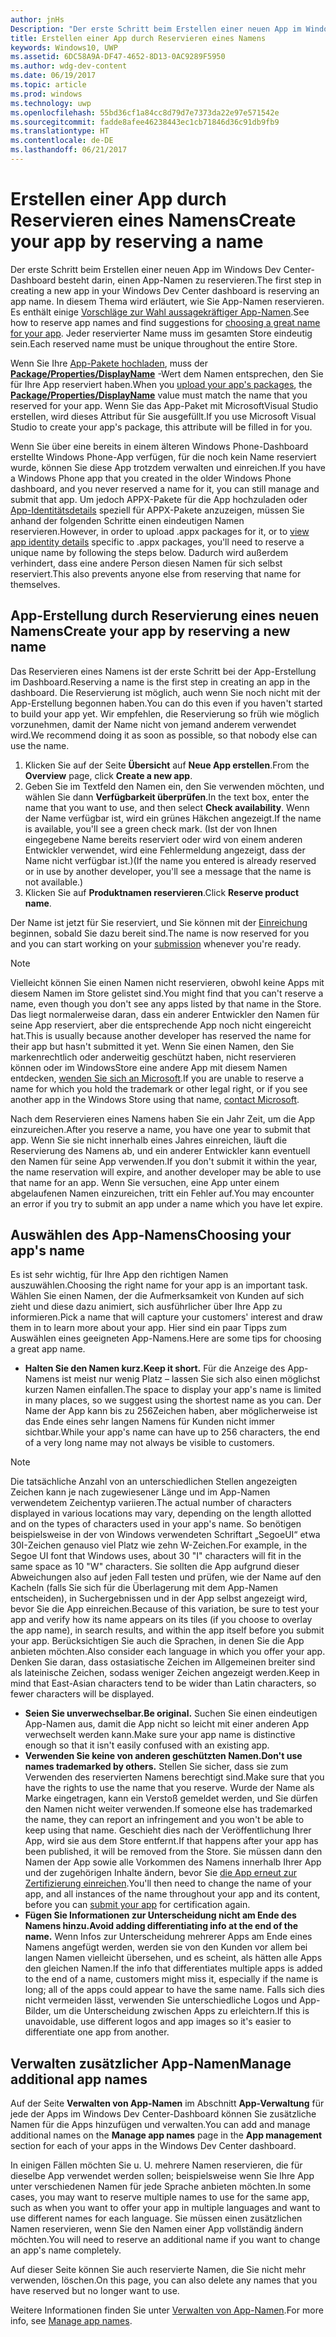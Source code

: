 ```yaml
---
author: jnHs
Description: "Der erste Schritt beim Erstellen einer neuen App im Windows Dev Center-Dashboard besteht darin, einen App-Namen zu reservieren. In diesem Thema wird erläutert, wie Sie App-Namen reservieren. Es enthält einige Vorschläge zur Wahl aussagekräftiger App-Namen."
title: Erstellen einer App durch Reservieren eines Namens
keywords: Windows10, UWP
ms.assetid: 6DC58A9A-DF47-4652-8D13-0AC9289F5950
ms.author: wdg-dev-content
ms.date: 06/19/2017
ms.topic: article
ms.prod: windows
ms.technology: uwp
ms.openlocfilehash: 55bd36cf1a84cc8d79d7e7373da22e97e571542e
ms.sourcegitcommit: fadde8afee46238443ec1cb71846d36c91db9fb9
ms.translationtype: HT
ms.contentlocale: de-DE
ms.lasthandoff: 06/21/2017
---
```

# <a name="create-your-app-by-reserving-a-name"></a><span data-ttu-id="11d0d-105">Erstellen einer App durch Reservieren eines Namens</span><span class="sxs-lookup"><span data-stu-id="11d0d-105">Create your app by reserving a name</span></span>


<span data-ttu-id="11d0d-106">Der erste Schritt beim Erstellen einer neuen App im Windows Dev Center-Dashboard besteht darin, einen App-Namen zu reservieren.</span><span class="sxs-lookup"><span data-stu-id="11d0d-106">The first step in creating a new app in your Windows Dev Center dashboard is reserving an app name.</span></span> <span data-ttu-id="11d0d-107">In diesem Thema wird erläutert, wie Sie App-Namen reservieren. Es enthält einige [Vorschläge zur Wahl aussagekräftiger App-Namen](#choosing-your-apps-name).</span><span class="sxs-lookup"><span data-stu-id="11d0d-107">See how to reserve app names and find suggestions for [choosing a great name for your app](#choosing-your-apps-name).</span></span> <span data-ttu-id="11d0d-108">Jeder reservierter Name muss im gesamten Store eindeutig sein.</span><span class="sxs-lookup"><span data-stu-id="11d0d-108">Each reserved name must be unique throughout the entire Store.</span></span>

<span data-ttu-id="11d0d-109">Wenn Sie Ihre [App-Pakete hochladen](upload-app-packages.md), muss der [**Package/Properties/DisplayName**](https://docs.microsoft.com/uwp/schemas/appxpackage/appxmanifestschema/element-1-displayname) -Wert dem Namen entsprechen, den Sie für Ihre App reserviert haben.</span><span class="sxs-lookup"><span data-stu-id="11d0d-109">When you [upload your app's packages](upload-app-packages.md), the [**Package/Properties/DisplayName**](https://docs.microsoft.com/uwp/schemas/appxpackage/appxmanifestschema/element-1-displayname) value must match the name that you reserved for your app.</span></span> <span data-ttu-id="11d0d-110">Wenn Sie das App-Paket mit MicrosoftVisual Studio erstellen, wird dieses Attribut für Sie ausgefüllt.</span><span class="sxs-lookup"><span data-stu-id="11d0d-110">If you use Microsoft Visual Studio to create your app's package, this attribute will be filled in for you.</span></span>

<span data-ttu-id="11d0d-111">Wenn Sie über eine bereits in einem älteren Windows Phone-Dashboard erstellte Windows Phone-App verfügen, für die noch kein Name reserviert wurde, können Sie diese App trotzdem verwalten und einreichen.</span><span class="sxs-lookup"><span data-stu-id="11d0d-111">If you have a Windows Phone app that you created in the older Windows Phone dashboard, and you never reserved a name for it, you can still manage and submit that app.</span></span> <span data-ttu-id="11d0d-112">Um jedoch APPX-Pakete für die App hochzuladen oder [App-Identitätsdetails](view-app-identity-details.md) speziell für APPX-Pakete anzuzeigen, müssen Sie anhand der folgenden Schritte einen eindeutigen Namen reservieren.</span><span class="sxs-lookup"><span data-stu-id="11d0d-112">However, in order to upload .appx packages for it, or to [view app identity details](view-app-identity-details.md) specific to .appx packages, you'll need to reserve a unique name by following the steps below.</span></span> <span data-ttu-id="11d0d-113">Dadurch wird außerdem verhindert, dass eine andere Person diesen Namen für sich selbst reserviert.</span><span class="sxs-lookup"><span data-stu-id="11d0d-113">This also prevents anyone else from reserving that name for themselves.</span></span>

## <a name="create-your-app-by-reserving-a-new-name"></a><span data-ttu-id="11d0d-114">App-Erstellung durch Reservierung eines neuen Namens</span><span class="sxs-lookup"><span data-stu-id="11d0d-114">Create your app by reserving a new name</span></span>

<span data-ttu-id="11d0d-115">Das Reservieren eines Namens ist der erste Schritt bei der App-Erstellung im Dashboard.</span><span class="sxs-lookup"><span data-stu-id="11d0d-115">Reserving a name is the first step in creating an app in the dashboard.</span></span> <span data-ttu-id="11d0d-116">Die Reservierung ist möglich, auch wenn Sie noch nicht mit der App-Erstellung begonnen haben.</span><span class="sxs-lookup"><span data-stu-id="11d0d-116">You can do this even if you haven't started to build your app yet.</span></span> <span data-ttu-id="11d0d-117">Wir empfehlen, die Reservierung so früh wie möglich vorzunehmen, damit der Name nicht von jemand anderem verwendet wird.</span><span class="sxs-lookup"><span data-stu-id="11d0d-117">We recommend doing it as soon as possible, so that nobody else can use the name.</span></span>

1.  <span data-ttu-id="11d0d-118">Klicken Sie auf der Seite **Übersicht** auf **Neue App erstellen**.</span><span class="sxs-lookup"><span data-stu-id="11d0d-118">From the **Overview** page, click **Create a new app**.</span></span>
2.  <span data-ttu-id="11d0d-119">Geben Sie im Textfeld den Namen ein, den Sie verwenden möchten, und wählen Sie dann **Verfügbarkeit überprüfen**.</span><span class="sxs-lookup"><span data-stu-id="11d0d-119">In the text box, enter the name that you want to use, and then select **Check availability**.</span></span> <span data-ttu-id="11d0d-120">Wenn der Name verfügbar ist, wird ein grünes Häkchen angezeigt.</span><span class="sxs-lookup"><span data-stu-id="11d0d-120">If the name is available, you'll see a green check mark.</span></span> <span data-ttu-id="11d0d-121">(Ist der von Ihnen eingegebene Name bereits reserviert oder wird von einem anderen Entwickler verwendet, wird eine Fehlermeldung angezeigt, dass der Name nicht verfügbar ist.)</span><span class="sxs-lookup"><span data-stu-id="11d0d-121">(If the name you entered is already reserved or in use by another developer, you'll see a message that the name is not available.)</span></span>
3.  <span data-ttu-id="11d0d-122">Klicken Sie auf **Produktnamen reservieren**.</span><span class="sxs-lookup"><span data-stu-id="11d0d-122">Click **Reserve product name**.</span></span>

<span data-ttu-id="11d0d-123">Der Name ist jetzt für Sie reserviert, und Sie können mit der [Einreichung](app-submissions.md) beginnen, sobald Sie dazu bereit sind.</span><span class="sxs-lookup"><span data-stu-id="11d0d-123">The name is now reserved for you and you can start working on your [submission](app-submissions.md) whenever you're ready.</span></span>

> [!NOTE]
> <span data-ttu-id="11d0d-124">Vielleicht können Sie einen Namen nicht reservieren, obwohl keine Apps mit diesem Namen im Store gelistet sind.</span><span class="sxs-lookup"><span data-stu-id="11d0d-124">You might find that you can't reserve a name, even though you don't see any apps listed by that name in the Store.</span></span> <span data-ttu-id="11d0d-125">Das liegt normalerweise daran, dass ein anderer Entwickler den Namen für seine App reserviert, aber die entsprechende App noch nicht eingereicht hat.</span><span class="sxs-lookup"><span data-stu-id="11d0d-125">This is usually because another developer has reserved the name for their app but hasn't submitted it yet.</span></span> <span data-ttu-id="11d0d-126">Wenn Sie einen Namen, den Sie markenrechtlich oder anderweitig geschützt haben, nicht reservieren können oder im WindowsStore eine andere App mit diesem Namen entdecken, [wenden Sie sich an Microsoft](http://go.microsoft.com/fwlink/p/?LinkId=233777).</span><span class="sxs-lookup"><span data-stu-id="11d0d-126">If you are unable to reserve a name for which you hold the trademark or other legal right, or if you see another app in the Windows Store using that name, [contact Microsoft](http://go.microsoft.com/fwlink/p/?LinkId=233777).</span></span>

<span data-ttu-id="11d0d-127">Nach dem Reservieren eines Namens haben Sie ein Jahr Zeit, um die App einzureichen.</span><span class="sxs-lookup"><span data-stu-id="11d0d-127">After you reserve a name, you have one year to submit that app.</span></span> <span data-ttu-id="11d0d-128">Wenn Sie sie nicht innerhalb eines Jahres einreichen, läuft die Reservierung des Namens ab, und ein anderer Entwickler kann eventuell den Namen für seine App verwenden.</span><span class="sxs-lookup"><span data-stu-id="11d0d-128">If you don't submit it within the year, the name reservation will expire, and another developer may be able to use that name for an app.</span></span> <span data-ttu-id="11d0d-129">Wenn Sie versuchen, eine App unter einem abgelaufenen Namen einzureichen, tritt ein Fehler auf.</span><span class="sxs-lookup"><span data-stu-id="11d0d-129">You may encounter an error if you try to submit an app under a name which you have let expire.</span></span>


## <a name="choosing-your-apps-name"></a><span data-ttu-id="11d0d-130">Auswählen des App-Namens</span><span class="sxs-lookup"><span data-stu-id="11d0d-130">Choosing your app's name</span></span>

<span data-ttu-id="11d0d-131">Es ist sehr wichtig, für Ihre App den richtigen Namen auszuwählen.</span><span class="sxs-lookup"><span data-stu-id="11d0d-131">Choosing the right name for your app is an important task.</span></span> <span data-ttu-id="11d0d-132">Wählen Sie einen Namen, der die Aufmerksamkeit von Kunden auf sich zieht und diese dazu animiert, sich ausführlicher über Ihre App zu informieren.</span><span class="sxs-lookup"><span data-stu-id="11d0d-132">Pick a name that will capture your customers' interest and draw them in to learn more about your app.</span></span> <span data-ttu-id="11d0d-133">Hier sind ein paar Tipps zum Auswählen eines geeigneten App-Namens.</span><span class="sxs-lookup"><span data-stu-id="11d0d-133">Here are some tips for choosing a great app name.</span></span>

-   **<span data-ttu-id="11d0d-134">Halten Sie den Namen kurz.</span><span class="sxs-lookup"><span data-stu-id="11d0d-134">Keep it short.</span></span>** <span data-ttu-id="11d0d-135">Für die Anzeige des App-Namens ist meist nur wenig Platz – lassen Sie sich also einen möglichst kurzen Namen einfallen.</span><span class="sxs-lookup"><span data-stu-id="11d0d-135">The space to display your app's name is limited in many places, so we suggest using the shortest name as you can.</span></span> <span data-ttu-id="11d0d-136">Der Name der App kann bis zu 256Zeichen haben, aber möglicherweise ist das Ende eines sehr langen Namens für Kunden nicht immer sichtbar.</span><span class="sxs-lookup"><span data-stu-id="11d0d-136">While your app's name can have up to 256 characters, the end of a very long name may not always be visible to customers.</span></span>

   > [!NOTE]
   > <span data-ttu-id="11d0d-137">Die tatsächliche Anzahl von an unterschiedlichen Stellen angezeigten Zeichen kann je nach zugewiesener Länge und im App-Namen verwendetem Zeichentyp variieren.</span><span class="sxs-lookup"><span data-stu-id="11d0d-137">The actual number of characters displayed in various locations may vary, depending on the length allotted and on the types of characters used in your app's name.</span></span> <span data-ttu-id="11d0d-138">So benötigen beispielsweise in der von Windows verwendeten Schriftart „SegoeUI“ etwa 30I-Zeichen genauso viel Platz wie zehn W-Zeichen.</span><span class="sxs-lookup"><span data-stu-id="11d0d-138">For example, in the Segoe UI font that Windows uses, about 30 "I" characters will fit in the same space as 10 "W" characters.</span></span> <span data-ttu-id="11d0d-139">Sie sollten die App aufgrund dieser Abweichungen also auf jeden Fall testen und prüfen, wie der Name auf den Kacheln (falls Sie sich für die Überlagerung mit dem App-Namen entscheiden), in Suchergebnissen und in der App selbst angezeigt wird, bevor Sie die App einreichen.</span><span class="sxs-lookup"><span data-stu-id="11d0d-139">Because of this variation, be sure to test your app and verify how its name appears on its tiles (if you choose to overlay the app name), in search results, and within the app itself before you submit your app.</span></span> <span data-ttu-id="11d0d-140">Berücksichtigen Sie auch die Sprachen, in denen Sie die App anbieten möchten.</span><span class="sxs-lookup"><span data-stu-id="11d0d-140">Also consider each language in which you offer your app.</span></span> <span data-ttu-id="11d0d-141">Denken Sie daran, dass ostasiatische Zeichen im Allgemeinen breiter sind als lateinische Zeichen, sodass weniger Zeichen angezeigt werden.</span><span class="sxs-lookup"><span data-stu-id="11d0d-141">Keep in mind that East-Asian characters tend to be wider than Latin characters, so fewer characters will be displayed.</span></span>

-   **<span data-ttu-id="11d0d-142">Seien Sie unverwechselbar.</span><span class="sxs-lookup"><span data-stu-id="11d0d-142">Be original.</span></span>** <span data-ttu-id="11d0d-143">Suchen Sie einen eindeutigen App-Namen aus, damit die App nicht so leicht mit einer anderen App verwechselt werden kann.</span><span class="sxs-lookup"><span data-stu-id="11d0d-143">Make sure your app name is distinctive enough so that it isn't easily confused with an existing app.</span></span>
-   **<span data-ttu-id="11d0d-144">Verwenden Sie keine von anderen geschützten Namen.</span><span class="sxs-lookup"><span data-stu-id="11d0d-144">Don't use names trademarked by others.</span></span>** <span data-ttu-id="11d0d-145">Stellen Sie sicher, dass sie zum Verwenden des reservierten Namens berechtigt sind.</span><span class="sxs-lookup"><span data-stu-id="11d0d-145">Make sure that you have the rights to use the name that you reserve.</span></span> <span data-ttu-id="11d0d-146">Wurde der Name als Marke eingetragen, kann ein Verstoß gemeldet werden, und Sie dürfen den Namen nicht weiter verwenden.</span><span class="sxs-lookup"><span data-stu-id="11d0d-146">If someone else has trademarked the name, they can report an infringement and you won't be able to keep using that name.</span></span> <span data-ttu-id="11d0d-147">Geschieht dies nach der Veröffentlichung Ihrer App, wird sie aus dem Store entfernt.</span><span class="sxs-lookup"><span data-stu-id="11d0d-147">If that happens after your app has been published, it will be removed from the Store.</span></span> <span data-ttu-id="11d0d-148">Sie müssen dann den Namen der App sowie alle Vorkommen des Namens innerhalb Ihrer App und der zugehörigen Inhalte ändern, bevor Sie [die App erneut zur Zertifizierung einreichen](app-submissions.md).</span><span class="sxs-lookup"><span data-stu-id="11d0d-148">You'll then need to change the name of your app, and all instances of the name throughout your app and its content, before you can [submit your app](app-submissions.md) for certification again.</span></span>
-   **<span data-ttu-id="11d0d-149">Fügen Sie Informationen zur Unterscheidung nicht am Ende des Namens hinzu.</span><span class="sxs-lookup"><span data-stu-id="11d0d-149">Avoid adding differentiating info at the end of the name.</span></span>** <span data-ttu-id="11d0d-150">Wenn Infos zur Unterscheidung mehrerer Apps am Ende eines Namens angefügt werden, werden sie von den Kunden vor allem bei langen Namen vielleicht übersehen, und es scheint, als hätten alle Apps den gleichen Namen.</span><span class="sxs-lookup"><span data-stu-id="11d0d-150">If the info that differentiates multiple apps is added to the end of a name, customers might miss it, especially if the name is long; all of the apps could appear to have the same name.</span></span> <span data-ttu-id="11d0d-151">Falls sich dies nicht vermeiden lässt, verwenden Sie unterschiedliche Logos und App-Bilder, um die Unterscheidung zwischen Apps zu erleichtern.</span><span class="sxs-lookup"><span data-stu-id="11d0d-151">If this is unavoidable, use different logos and app images so it's easier to differentiate one app from another.</span></span>

## <a name="manage-additional-app-names"></a><span data-ttu-id="11d0d-152">Verwalten zusätzlicher App-Namen</span><span class="sxs-lookup"><span data-stu-id="11d0d-152">Manage additional app names</span></span>

<span data-ttu-id="11d0d-153">Auf der Seite **Verwalten von App-Namen** im Abschnitt **App-Verwaltung** für jede der Apps im Windows Dev Center-Dashboard können Sie zusätzliche Namen für die Apps hinzufügen und verwalten.</span><span class="sxs-lookup"><span data-stu-id="11d0d-153">You can add and manage additional names on the **Manage app names** page in the **App management** section for each of your apps in the Windows Dev Center dashboard.</span></span>

<span data-ttu-id="11d0d-154">In einigen Fällen möchten Sie u. U. mehrere Namen reservieren, die für dieselbe App verwendet werden sollen; beispielsweise wenn Sie Ihre App unter verschiedenen Namen für jede Sprache anbieten möchten.</span><span class="sxs-lookup"><span data-stu-id="11d0d-154">In some cases, you may want to reserve multiple names to use for the same app, such as when you want to offer your app in multiple languages and want to use different names for each language.</span></span> <span data-ttu-id="11d0d-155">Sie müssen einen zusätzlichen Namen reservieren, wenn Sie den Namen einer App vollständig ändern möchten.</span><span class="sxs-lookup"><span data-stu-id="11d0d-155">You will need to reserve an additional name if you want to change an app's name completely.</span></span>

<span data-ttu-id="11d0d-156">Auf dieser Seite können Sie auch reservierte Namen, die Sie nicht mehr verwenden, löschen.</span><span class="sxs-lookup"><span data-stu-id="11d0d-156">On this page, you can also delete any names that you have reserved but no longer want to use.</span></span>

<span data-ttu-id="11d0d-157">Weitere Informationen finden Sie unter [Verwalten von App-Namen](manage-app-names.md).</span><span class="sxs-lookup"><span data-stu-id="11d0d-157">For more info, see [Manage app names](manage-app-names.md).</span></span>

 

 




